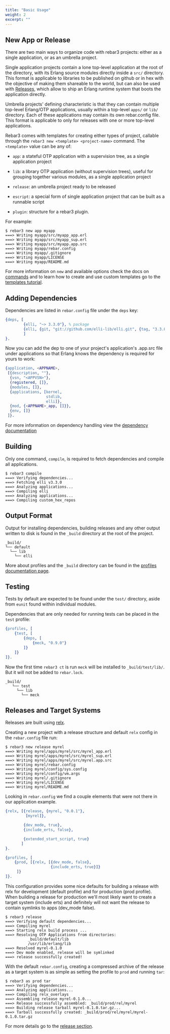 ```yaml
---
title: "Basic Usage"
weight: 2
excerpt: ""
---
```


## New App or Release

There are two main ways to organize code with rebar3 projects: either as a single application, or as an umbrella project.

Single application projects contain a lone top-level application at the root of the directory, with its Erlang source modules directly inside a `src/` directory. This format is applicable to libraries to be published on github or in hex with the objective of making them shareable to the world, but can also be used with [Releases](doc:releases), which allow to ship an Erlang runtime system that boots the application directly.

Umbrella projects' defining characteristic is that they can contain multiple top-level Erlang/OTP applications, usually within a top-level `apps/` or `lib/` directory. Each of these applications may contain its own rebar.config file. This format is applicable to only for releases with one or more top-level applications.

Rebar3 comes with templates for creating either types of project, callable through the `rebar3 new <template> <project-name>` command. The `<template>` value can be any of:

- `app`: a stateful OTP application with a supervision tree, as a single application project

- `lib`: a library OTP application (without supervision trees), useful for grouping together various modules, as a single application project

- `release`: an umbrella project ready to be released

- `escript`: a special form of single application project that can be built as a runnable script

- `plugin`: structure for a rebar3 plugin.


For example:

```shell
$ rebar3 new app myapp
===> Writing myapp/src/myapp_app.erl
===> Writing myapp/src/myapp_sup.erl
===> Writing myapp/src/myapp.app.src
===> Writing myapp/rebar.config
===> Writing myapp/.gitignore
===> Writing myapp/LICENSE
===> Writing myapp/README.md
```

For more information on `new` and available options check the docs on [commands](/docs/commands) and to learn how to create and use custom templates go to the [templates tutorial](/docs/using-templates).

## Adding Dependencies

Dependencies are listed in `rebar.config` file under the `deps` key:

```erlang
{deps, [
        {elli, "~> 3.3.0"}, % package
        {elli, {git, "git://github.com/elli-lib/elli.git", {tag, "3.3.0"}}} % alternatively, source
        ]
}.
```

Now you can add the dep to one of your project's application's .app.src file under applications so that Erlang knows the dependency is required for yours to work:

```erlang
{application, <APPNAME>,
 [{description, ""},
  {vsn, "<APPVSN>"},
  {registered, []},
  {modules, []},
  {applications, [kernel,
                  stdlib,
                  elli]},
  {mod, {<APPNAME>_app, []}},
  {env, []}
 ]}.
```

For more information on dependency handling view the [dependency documentation](/docs/dependencies) 

## Building

Only one command, `compile`, is required to fetch dependencies and compile all applications.

```shell
$ rebar3 compile
===> Verifying dependencies...
===> Fetching elli v3.3.0
===> Analyzing applications...
===> Compiling elli
===> Analyzing applications...
===> Compiling custom_hex_repos
```

## Output Format

Output for installing dependencies, building releases and any other output written to disk is found in the `_build` directory at the root of the project.

```shell
_build/
└── default
  └── lib  
    └── elli
```
More about profiles and the `_build` directory can be found in the [profiles documentation page](/docs/profiles).

## Testing

Tests by default are expected to be found under the `test/` directory, aside from `eunit` found within individual modules.

Dependencies that are only needed for running tests can be placed in the `test` profile:

```erlang
{profiles, [
    {test, [
        {deps, [
            {meck, "0.9.0"}
        ]}
    ]}
]}.
```
	 
Now the first time `rebar3 ct` is run `meck` will be installed to `_build/test/lib/`. But it will not be added to `rebar.lock`.

```shell
_build/
   └── test
     └── lib
       └── meck
```

## Releases and Target Systems

Releases are built using [relx](https://github.com/erlware/relx).

Creating a new project with a release structure and default `relx` config in the `rebar.config` file run:


```shell
$ rebar3 new release myrel
===> Writing myrel/apps/myrel/src/myrel_app.erl
===> Writing myrel/apps/myrel/src/myrel_sup.erl
===> Writing myrel/apps/myrel/src/myrel.app.src
===> Writing myrel/rebar.config
===> Writing myrel/config/sys.config
===> Writing myrel/config/vm.args
===> Writing myrel/.gitignore
===> Writing myrel/LICENSE
===> Writing myrel/README.md
```
Looking in `rebar.config` we find a couple elements that were not there in our application example.

```erlang
{relx, [{release, {myrel, "0.0.1"},
         [myrel]},

        {dev_mode, true},
        {include_erts, false},

        {extended_start_script, true}
       ]
}.

{profiles, [
    {prod, [{relx, [{dev_mode, false},
                    {include_erts, true}]}
     ]}
]}.
```

This configuration provides some nice defaults for building a release with relx for development (default profile) and for production (prod profile). When building a release for production we'll most likely want to create a target system (include erts) and definitely will not want the release to contain symlinks to apps (dev_mode false).

```shell
$ rebar3 release
===> Verifying default dependencies...
===> Compiling myrel
===> Starting relx build process ...
===> Resolving OTP Applications from directories:          
          _build/default/lib
          /usr/lib/erlang/lib
===> Resolved myrel-0.1.0
===> Dev mode enabled, release will be symlinked
===> release successfully created!
```
	 
With the default `rebar.config`, creating a compressed archive of the release as a target system is as simple as setting the profile to `prod` and running `tar`:

```shell
$ rebar3 as prod tar
===> Verifying dependencies...
===> Analyzing applications...
===> Compiling relx_overlays
===> Assembling release myrel-0.1.0...
===> Release successfully assembled: _build/prod/rel/myrel
===> Building release tarball myrel-0.1.0.tar.gz...
===> Tarball successfully created: _build/prod/rel/myrel/myrel-0.1.0.tar.gz

```

For more details go to the [release section](/docs/releases).
